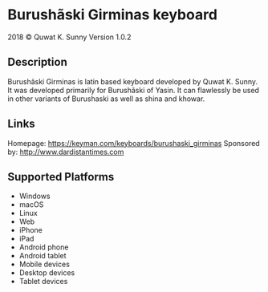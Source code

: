 ﻿Burushãski Girminas keyboard
==============

2018 © Quwat K. Sunny
Version 1.0.2

Description
-----------

Burushãski Girminas is latin based keyboard developed by Quwat K. Sunny. It was developed primarily for Burushãski of Yasin. It can flawlessly be used in other variants of Burushaski as well as shina and khowar.
 

Links
-----
Homepage:     https://keyman.com/keyboards/burushaski_girminas
Sponsored by: http://www.dardistantimes.com


Supported Platforms
-------------------
 * Windows
 * macOS
 * Linux
 * Web
 * iPhone
 * iPad
 * Android phone
 * Android tablet
 * Mobile devices
 * Desktop devices
 * Tablet devices

